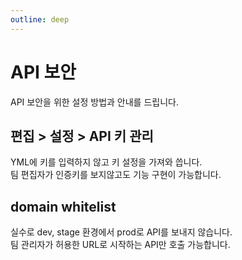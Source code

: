 ```yaml
---
outline: deep
---
```


# API 보안

API 보안을 위한 설정 방법과 안내를 드립니다.

## 편집 > 설정 > API 키 관리

YML에 키를 입력하지 않고 키 설정을 가져와 씁니다.  
팀 편집자가 인증키를 보지않고도 기능 구현이 가능합니다.

## domain whitelist

실수로 dev, stage 환경에서 prod로 API를 보내지 않습니다.  
팀 관리자가 허용한 URL로 시작하는 API만 호출 가능합니다.
